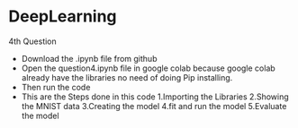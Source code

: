 # DeepLearning
4th Question
* Download the .ipynb file from github
* Open the question4.ipynb file in google colab because google colab already have the libraries no need of doing Pip installing.
* Then run the code 
* This are the Steps done in this code
1.Importing the Libraries
2.Showing the MNIST data
3.Creating the model
4.fit and run the model
5.Evaluate the model
